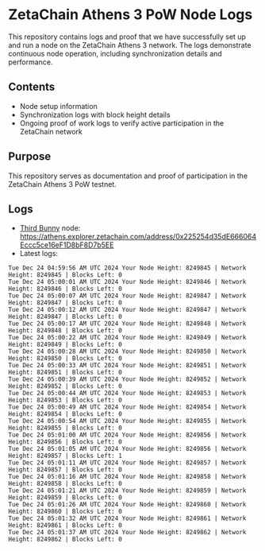 # ZetaChain Athens 3 PoW Node Logs
This repository contains logs and proof that we have successfully set up and run a node on the ZetaChain Athens 3 network. The logs demonstrate continuous node operation, including synchronization details and performance.

## Contents
- Node setup information
- Synchronization logs with block height details
- Ongoing proof of work logs to verify active participation in the ZetaChain network

## Purpose
This repository serves as documentation and proof of participation in the ZetaChain Athens 3 PoW testnet.

## Logs

- [Third Bunny](https://thirdbunny.xyz/) node: https://athens.explorer.zetachain.com/address/0x225254d35dE666064Eccc5ce16eF1D8bF8D7b5EE
- Latest logs:
```
Tue Dec 24 04:59:56 AM UTC 2024 Your Node Height: 8249845 | Network Height: 8249845 | Blocks Left: 0
Tue Dec 24 05:00:01 AM UTC 2024 Your Node Height: 8249846 | Network Height: 8249846 | Blocks Left: 0
Tue Dec 24 05:00:07 AM UTC 2024 Your Node Height: 8249847 | Network Height: 8249847 | Blocks Left: 0
Tue Dec 24 05:00:12 AM UTC 2024 Your Node Height: 8249847 | Network Height: 8249847 | Blocks Left: 0
Tue Dec 24 05:00:17 AM UTC 2024 Your Node Height: 8249848 | Network Height: 8249848 | Blocks Left: 0
Tue Dec 24 05:00:22 AM UTC 2024 Your Node Height: 8249849 | Network Height: 8249849 | Blocks Left: 0
Tue Dec 24 05:00:28 AM UTC 2024 Your Node Height: 8249850 | Network Height: 8249850 | Blocks Left: 0
Tue Dec 24 05:00:33 AM UTC 2024 Your Node Height: 8249851 | Network Height: 8249851 | Blocks Left: 0
Tue Dec 24 05:00:39 AM UTC 2024 Your Node Height: 8249852 | Network Height: 8249852 | Blocks Left: 0
Tue Dec 24 05:00:44 AM UTC 2024 Your Node Height: 8249853 | Network Height: 8249853 | Blocks Left: 0
Tue Dec 24 05:00:49 AM UTC 2024 Your Node Height: 8249854 | Network Height: 8249854 | Blocks Left: 0
Tue Dec 24 05:00:54 AM UTC 2024 Your Node Height: 8249855 | Network Height: 8249855 | Blocks Left: 0
Tue Dec 24 05:01:00 AM UTC 2024 Your Node Height: 8249856 | Network Height: 8249856 | Blocks Left: 0
Tue Dec 24 05:01:05 AM UTC 2024 Your Node Height: 8249856 | Network Height: 8249857 | Blocks Left: 1
Tue Dec 24 05:01:11 AM UTC 2024 Your Node Height: 8249857 | Network Height: 8249857 | Blocks Left: 0
Tue Dec 24 05:01:16 AM UTC 2024 Your Node Height: 8249858 | Network Height: 8249858 | Blocks Left: 0
Tue Dec 24 05:01:21 AM UTC 2024 Your Node Height: 8249859 | Network Height: 8249859 | Blocks Left: 0
Tue Dec 24 05:01:26 AM UTC 2024 Your Node Height: 8249860 | Network Height: 8249860 | Blocks Left: 0
Tue Dec 24 05:01:32 AM UTC 2024 Your Node Height: 8249861 | Network Height: 8249861 | Blocks Left: 0
Tue Dec 24 05:01:37 AM UTC 2024 Your Node Height: 8249862 | Network Height: 8249862 | Blocks Left: 0
```
